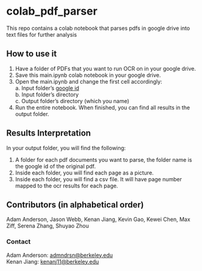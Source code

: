 # colab_pdf_parser
This repo contains a colab notebook that parses pdfs in google drive into text files for further analysis
## How to use it
 1. Have a folder of PDFs that you want to run OCR on in your google drive.
 2. Save this main.ipynb colab notebook in your google drive. 
 3. Open the main.ipynb and change the first cell accordingly:<br />
    a. Input folder’s [google id](https://ploi.io/documentation/mysql/where-do-i-get-google-drive-folder-id)<br />
    b. Input folder’s directory<br />
    c. Output folder’s directory (which you name)
 4. Run the entire notebook. When finished, you can find all results in the output folder.
## Results Interpretation 
In your output folder, you will find the following:
  1. A folder for each pdf documents you want to parse, the folder name is the google id of the original pdf.
  2. Inside each folder, you will find each page as a picture.
  3. Inside each folder, you will find a csv file. It will have page number mapped to the ocr results for each page.
## Contributors (in alphabetical order)
Adam Anderson, Jason Webb, Kenan Jiang, Kevin Gao, Kewei Chen, Max Ziff, Serena Zhang, Shuyao Zhou
### Contact
Adam Anderson: admndrsn@berkeley.edu<br />
Kenan Jiang: kenanj11@berkeley.edu
